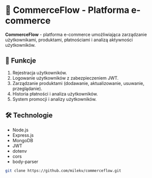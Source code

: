 # 🚀 CommerceFlow - Platforma e-commerce

**CommerceFlow** - platforma e-commerce umożliwiająca zarządzanie użytkownikami, produktami, płatnościami i analizą aktywności użytkowników.

## 📌 Funkcje

1. Rejestracja użytkowników.
2. Logowanie użytkowników z zabezpieczeniem JWT.
3. Zarządzanie produktami (dodawanie, aktualizowanie, usuwanie, przeglądanie).
4. Historia płatności i analiza użytkowników.
5. System promocji i analizy użytkowników.

## 🛠️ Technologie

- Node.js
- Express.js
- MongoDB
- JWT
- dotenv
- cors
- body-parser

```bash
git clone https://github.com/milekv/commerceflow.git
